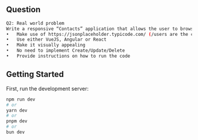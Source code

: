 ## Question

```bash
Q2: Real world problem 
Write a responsive “Contacts” application that allows the user to browse their contacts:
•	Make use of https://jsonplaceholder.typicode.com/ (/users are the contacts)
•	Use either VueJS, Angular or React
•	Make it visually appealing
•	No need to implement Create/Update/Delete
•	Provide instructions on how to run the code
```

## Getting Started

First, run the development server:

```bash
npm run dev
# or
yarn dev
# or
pnpm dev
# or
bun dev
```


 
